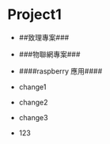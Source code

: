 # Project1
- ##致理專案###
- ###物聯網專案###
- ####raspberry 應用####

 - change1
 - change2
 - change3
 - 123